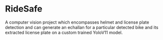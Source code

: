 # RideSafe
A computer vision project which encompasses helmet and license plate detection and can generate an echallan for a particular detected bike and its extracted license plate on a custom trained YoloV11 model.
